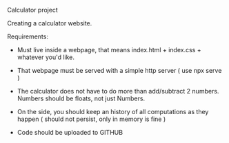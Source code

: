 Calculator project

Creating a calculator website.

Requirements:

- Must live inside a webpage, that means index.html + index.css + whatever you'd like.

- That webpage must be served with a simple http server ( use npx serve <directory>)

- The calculator does not have to do more than add/subtract 2 numbers. Numbers should be floats, not just Numbers.

- On the side, you should keep an history of all computations as they happen ( should not persist, only in memory is fine )

- Code should be uploaded to GITHUB
